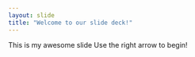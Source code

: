 ```yaml
---
layout: slide
title: "Welcome to our slide deck!"
---
```

This is my awesome slide
Use the right arrow to begin!
